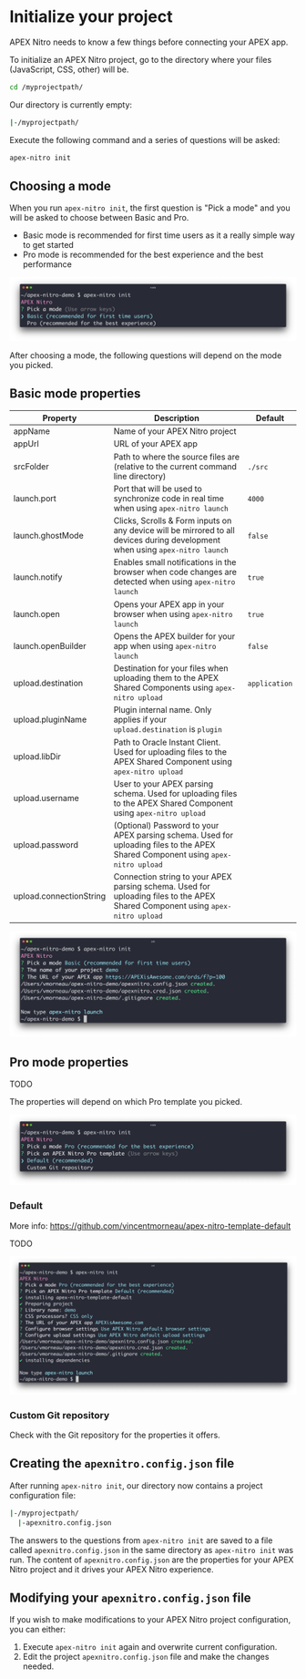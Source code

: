 # Initialize your project

APEX Nitro needs to know a few things before connecting your APEX app.

To initialize an APEX Nitro project, go to the directory where your files (JavaScript, CSS, other) will be.

```bash
cd /myprojectpath/
```

Our directory is currently empty:

```bash
|-/myprojectpath/
```

Execute the following command and a series of questions will be asked:

```bash
apex-nitro init
```

## Choosing a mode

When you run `apex-nitro init`, the first question is "Pick a mode" and you will be asked to choose between Basic and Pro.

- Basic mode is recommended for first time users as it a really simple way to get started
- Pro mode is recommended for the best experience and the best performance

![command-init](./img/command-init.png)

After choosing a mode, the following questions will depend on the mode you picked.

## Basic mode properties

| Property                | Description                                                                                                                      | Default       |
| ----------------------- | -------------------------------------------------------------------------------------------------------------------------------- | ------------- |
| appName                 | Name of your APEX Nitro project                                                                                                  |
| appUrl                  | URL of your APEX app                                                                                                             |
| srcFolder               | Path to where the source files are (relative to the current command line directory)                                              | `./src`       |
| launch.port             | Port that will be used to synchronize code in real time when using `apex-nitro launch`                                           | `4000`        |
| launch.ghostMode        | Clicks, Scrolls & Form inputs on any device will be mirrored to all devices during development when using `apex-nitro launch`    | `false`       |
| launch.notify           | Enables small notifications in the browser when code changes are detected when using `apex-nitro launch`                         | `true`        |
| launch.open             | Opens your APEX app in your browser when using `apex-nitro launch`                                                               | `true`        |
| launch.openBuilder      | Opens the APEX builder for your app when using `apex-nitro launch`                                                               | `false`       |
| upload.destination      | Destination for your files when uploading them to the APEX Shared Components using `apex-nitro upload`                           | `application` |
| upload.pluginName       | Plugin internal name. Only applies if your `upload.destination` is `plugin`                                                      |
| upload.libDir             | Path to Oracle Instant Client. Used for uploading files to the APEX Shared Component using `apex-nitro upload`               |       |
| upload.username         | User to your APEX parsing schema. Used for uploading files to the APEX Shared Component using `apex-nitro upload`                |
| upload.password         | (Optional) Password to your APEX parsing schema. Used for uploading files to the APEX Shared Component using `apex-nitro upload` |
| upload.connectionString | Connection string to your APEX parsing schema. Used for uploading files to the APEX Shared Component using `apex-nitro upload`   |

![command-init-basic](./img/command-init-basic.png)

## Pro mode properties

TODO

The properties will depend on which Pro template you picked.

![command-init-pro](./img/command-init-pro.png)

### Default

More info: https://github.com/vincentmorneau/apex-nitro-template-default

TODO

![command-init-apex-nitro-template-default](./img/command-init-apex-nitro-template-default.png)

### Custom Git repository

Check with the Git repository for the properties it offers.

## Creating the `apexnitro.config.json` file

After running `apex-nitro init`, our directory now contains a project configuration file:

```bash
|-/myprojectpath/
  |-apexnitro.config.json
```

The answers to the questions from `apex-nitro init` are saved to a file called `apexnitro.config.json` in the same directory as `apex-nitro init` was run. The content of `apexnitro.config.json` are the properties for your APEX Nitro project and it drives your APEX Nitro experience.

## Modifying your `apexnitro.config.json` file

If you wish to make modifications to your APEX Nitro project configuration, you can either:

1. Execute `apex-nitro init` again and overwrite current configuration.
1. Edit the project `apexnitro.config.json` file and make the changes needed.
